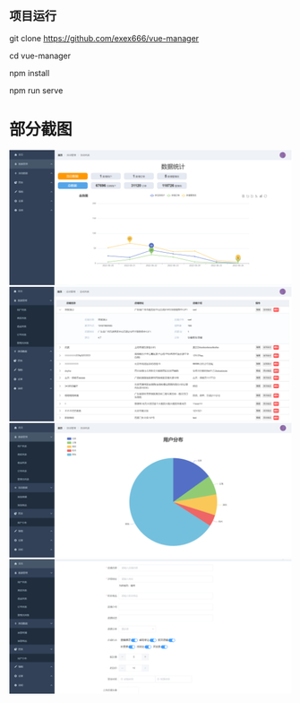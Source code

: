 ## 项目运行

git clone https://github.com/exex666/vue-manager

cd vue-manager

npm install

npm run serve

# 部分截图

<img src="https://github.com/exex666/vue-manager/blob/master/screenshots/1.png"/>

<img src="https://github.com/exex666/vue-manager/blob/master/screenshots/2.png"/>

<img src="https://github.com/exex666/vue-manager/blob/master/screenshots/3.png"/>

<img src="https://github.com/exex666/vue-manager/blob/master/screenshots/4.png"/>
